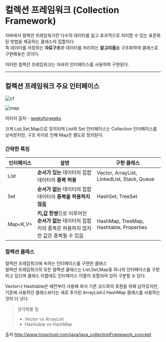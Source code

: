 # 컬렉션 프레임워크 (Collection Framework)

자바에서 컬렉션 프레임워크란 다수의 데이터를 쉽고 효과적으로 처리할 수 있는 표준화된 방법을 제공하는 클래스의 집합이다.   
즉 데이터를 저장하는 **자료구조**와 데이터를 처리하는 **알고리즘**을 구조화하여 클래스로 구현해놓은 것이다.   

이러한 컬렉션 프레임워크는 자바의 인터페이스를 사용하여 구현된다.

---

## 컬렉션 프레임워크 주요 인터페이스

![cf](https://media.geeksforgeeks.org/wp-content/cdn-uploads/20200811210521/Collection-Framework-1.png)

![map](https://media.geeksforgeeks.org/wp-content/cdn-uploads/20200811210611/Collection-Framework-2.png)  

이미지 출처 - [geeksforgeeks](https://www.geeksforgeeks.org/how-to-learn-java-collections-a-complete-guide/)

크게 List,Set,Map으로 정의되며 List와 Set 인터페이스는 Collection 인터페이스를 상속받지만, 구조 차이로 인해 Map은 별도로 정의된다.


### 간략한 특징
| 인터페이스 | 설명                                                         | 구현 클래스                                 |
| ---------- | ------------------------------------------------------------ | ------------------------------------------- |
| List<E>    | **순서가 있는** 데이터의 집합<br/> 데이터의 **중복 허용**    | Vector, ArrayList, LinkedList, Stack, Queue |
| Set<E>     | **순서가 없는** 데이터의 집합<br/> 데이터의 **중복을 허용하지 않음** | HashSet, TreeSet                            |
| Map<K,V>   | **키,값 한쌍**으로 이루어진 **순서가 없는** 데이터의 집합<br/> 키의 중복은 허용하지 않지만 값은 중복될 수 있음 | HashMap, TreeMap, Hashtable, Properties     |


### 컬렉션 클래스
컬렉션 프레임워크에 속하는 인터페이스를 구현한 클래스  
컬렉션 프레임워크의 모든 컬랙션 클래스는 List,Set,Map중 하나의 인터페이스를 구현하고 있으며 클래스 이름에도 인터페이스 이름이 포함되어 있어 구분할 수 있다.   

Vector나 Hashtable은 예전부터 사용해 와서 기존 코드와의 호환을 위해 남아있지만, 기존에 사용하던 클래스보다는 새로 추가된 ArrayList나 HashMap 클래스를 사용하는 것이 더 낫다.

> 생각해볼 점
> - Vector vs ArrayList
> - Hashtable vs HashMap

출처
http://www.tcpschool.com/java/java_collectionFramework_concept

